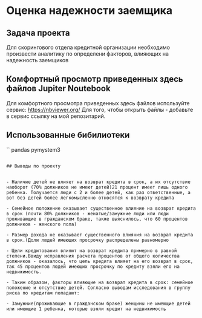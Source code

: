 # Оценка надежности заемщика

##  Задача проекта 

Для скорингового отдела кредитной организации необходимо произвести аналитику по определени факторов, влияющих на надежность заемщиков

## Комфортный просмотр приведенных здесь файлов Jupiter Noutebook 

Для комфортного просмотра приведенных здесь файлов используйте сервис:
https://nbviewer.org/ 
Для того, чтобы открыть файлы - добавьте в сервис ссылку на мой репозитарий.

## Использованные бибилиотеки

``
pandas
pymystem3
```

## Выводы по проекту


- Наличие детей не влияет на возврат кредита в срок, а их отсутствие наоборот (70% должников не имеют детей)21 процент имеет лишь одного ребенка. Получается люди с 2 и более детей, как раз ответственные, а вот без детей более легкомысленно относятся к возврату кредита

- Семейное положение оказывает существенное влияние на возврат кредита в срок (почти 80% должников - женатые/замужние люди или люди проживающие в гражданском браке, также выяснилось, что 60 процентов должников - женского пола)

- Размер дохода не оказывает существенного влияния на возврат кредита в срок.(Доли людей имеющих просрочку распределены равномерно

- Цели кредитования влияют на возврат кредита примерно в равной степени.Ввиду исправления расчета процентов от общего количества должников - оказалось, что цель кредита влияет на его возврат в срок, так 45 процентов людей имеющих просрочку по кредиту взяли его на недвижимость.

- Таким образом, факторы влияющие на возврат кредита в срок: семейное положение и отсутствие детей. Согласно выводам исследования в группу риска по кредитам попадают:

- Замужние(проживающие в гражданском браке) женщины не имеющие детей или имеющие 1 ребенка, которые взяли кредит на недвижимость

